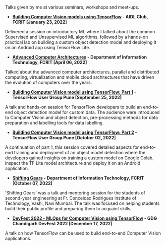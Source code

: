 Talks given by me at various seminars, workshops and meet-ups.

- **[Building Computer Vision models using TensorFlow](https://github.com/NSTiwari/CommunityTalks/blob/main/Building%20Computer%20Visions%20models%20using%20TensorFlow.pdf) - AIDL Club, FCRIT [January 23, 2022]**

Delivered a session on introductory ML where I talked about the common Supervised and Unsupervised ML algorithms, followed by a hands-on practical lab on building a custom object detection model and deploying it on an Android app using TensorFlow Lite.

- **[Advanced Computer Architectures](https://github.com/NSTiwari/CommunityTalks/blob/main/Advanced%20Computer%20Architectures.pdf) - Department of Information Technology, FCRIT [April 06, 2022]**

Talked about the advanced computer architectures, parallel and distributed computing, virtualization and mobile cloud architectures that have driven the evolution of computers over the years.

- **[Building Computer Vision model using TensorFlow: Part 1](https://www.meetup.com/en-AU/tensorflow-user-group-pune/events/288577307/) - TensorFlow User Group Pune [September 25, 2022]**

A talk and hands-on session for TensorFlow developers to build an end-to-end object detection model for custom data. The audience were introduced to Computer Vision and object detection, pre-processing methods for data preparation and labelling tools for data labelling.

- **[Building Computer Vision model using TensorFlow: Part 2](https://www.meetup.com/tensorflow-user-group-pune/events/288577357/) - TensorFlow User Group Pune [October 02, 2022]**

A continuation of part 1, this session covered detailed aspects for end-to-end training and deployment of an object model detection where the developers gained insights on training a custom model on Google Colab, inspect the TF Lite model architecture and deploy it on an Android application.

- **[Shifting Gears](https://github.com/NSTiwari/CommunityTalks/blob/main/Shifting%20Gears.pdf) - Department of Information Technology, FCRIT [October 07, 2022]**

'Shifting Gears' was a talk and mentoring session for the students of second-year engineering at Fr. Conceicao Rodrigues Institute of Technology, Vashi, Navi Mumbai. The talk was focused on helping students build their public profile and preparing them to acquaint skills.

- **[DevFest 2022 - MLOps for Computer Vision using TensorFlow](https://github.com/NSTiwari/CommunityTalks/blob/main/DevFest%20Chandigarh%202022%20-%20MLOps%20for%20Computer%20Vision%20using%20TensorFlow.pdf) - GDG Chandigarh DevFest 2022 [December 17, 2022]**

A talk on how TensorFlow can be used to build end-to-end Computer Vision applications.
